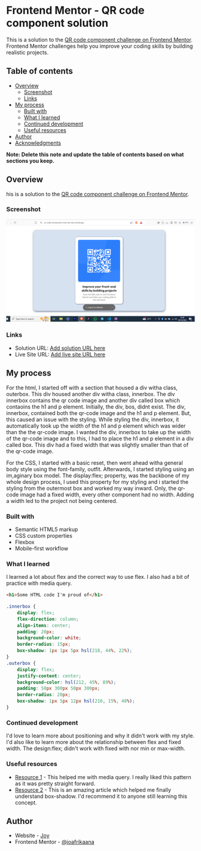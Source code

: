 # Frontend Mentor - QR code component solution

This is a solution to the [QR code component challenge on Frontend Mentor](https://www.frontendmentor.io/challenges/qr-code-component-iux_sIO_H). Frontend Mentor challenges help you improve your coding skills by building realistic projects. 

## Table of contents

- [Overview](#overview)
  - [Screenshot](#screenshot)
  - [Links](#links)
- [My process](#my-process)
  - [Built with](#built-with)
  - [What I learned](#what-i-learned)
  - [Continued development](#continued-development)
  - [Useful resources](#useful-resources)
- [Author](#author)
- [Acknowledgments](#acknowledgments)

**Note: Delete this note and update the table of contents based on what sections you keep.**

## Overview
his is a solution to the [QR code component challenge on Frontend Mentor](https://www.frontendmentor.io/challenges/qr-code-component-iux_sIO_H).

### Screenshot

![](screenshot.png)

### Links

- Solution URL: [Add solution URL here](https://your-solution-url.com)
- Live Site URL: [Add live site URL here](https://qr-code-component-main-ten-dun.vercel.app/)

## My process

For the html, I started off with a section that housed a div witha  class, outerbox. This div housed another div witha class, innerbox. The div innerbox contains the qr code image and another div called box which contaoins the h1 and p element. Initially, the div, bos, didnt exist. The div, innerbox, contained both the qr-code image and the h1 and p element. But, this caused an issue with the styling. While styling the div, innerbox, it automatically took up the width of the h1 and p element which was wider than the the qr-code image. I wanted the div, innerbox to take up the width of the qr-code image and to this, I had to place the h1 and p element in a div called box. This div had a fixed width that was slightly smaller than that of the qr-code image. 

For the CSS, I started with a basic reset, then went ahead witha general body style using the font-family, outfit. Afterwards, I started styling using an im,aginary box model. The display:flex; property, was the backbone of my whole design process, I used this property for my styling and i started the styling from the outermost box and worked my way inward. Only, the qr-code image had a fixed width, every other component had no width. Adding a width led to the project not being centered. 

### Built with

- Semantic HTML5 markup
- CSS custom properties
- Flexbox
- Mobile-first workflow

### What I learned

I learned a lot about flex and the correct way to use flex. I also had a bit of practice with media query. 

```html
<h1>Some HTML code I'm proud of</h1>
```
```css
.innerbox {
    display: flex;
    flex-direction: column;
    align-items: center;
    padding: 20px;
    background-color: white;
    border-radius: 15px;
    box-shadow: 1px 1px 5px hsl(218, 44%, 22%);
}
.outerbox {
    display: flex;
    justify-content: center;
    background-color: hsl(212, 45%, 89%);
    padding: 50px 300px 50px 300px;
    border-radius: 20px;
    box-shadow: 1px 5px 12px hsl(216, 15%, 48%);
}
```

### Continued development

I'd love to learn more about positioning and why it didn't work with my style. I'd also like to learn more about the relationship between flex and fixed width. The design:flex; didn't work with fixed with nor min or max-width. 

### Useful resources

- [Resource 1](https://developer.mozilla.org/en-US/docs/Learn/CSS/CSS_layout/Media_queries) - This helped me with media query. I really liked this pattern as it was pretty straight forward.
- [Resource 2](https://developer.mozilla.org/en-US/docs/Web/CSS/box-shadow) - This is an amazing article which helped me finally understand box-shadow. I'd recommend it to anyone still learning this concept.

## Author

- Website - [Joy](https://www.your-site.com)
- Frontend Mentor - [@joafrikaana](https://www.frontendmentor.io/profile/yourusername)

